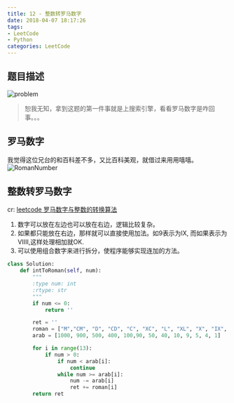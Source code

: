 ```yaml
---
title: 12 - 整数转罗马数字
date: 2018-04-07 18:17:26
tags: 
- LeetCode
- Python
categories: LeetCode
---
```


## 题目描述
![problem](/images/12.png)

<!-- more -->

<blockquote class="blockquote-center">恕我无知，拿到这题的第一件事就是上搜索引擎，看看罗马数字是咋回事。。。</blockquote>

## 罗马数字
我觉得这位兄台的和百科差不多，又比百科美观，就借过来用用嘻嘻。
![RomanNumber](/images/RomanNumber.png)
## 整数转罗马数字
cr: [leetcode 罗马数字与整数的转换算法](https://blog.csdn.net/net_wolf_007/article/details/51770112)

1. 数字可以放在左边也可以放在右边，逻辑比较复杂。
2. 如果都只能放在右边，那样就可以直接使用加法。如9表示为IX, 而如果表示为 VIIII,这样处理相加就OK.  
3. 可以使用组合数字来进行拆分，使程序能够实现连加的方法。

```python
class Solution:
    def intToRoman(self, num):
        """
        :type num: int
        :rtype: str
        """
        if num <= 0:
            return ''

        ret = ''
        roman = ["M","CM", "D", "CD", "C", "XC", "L", "XL", "X", "IX", "V", "IV", "I"]
        arab = [1000, 900, 500, 400, 100,90, 50, 40, 10, 9, 5, 4, 1]

        for i in range(13):
            if num > 0:
                if num < arab[i]:
                    continue
                while num >= arab[i]:
                    num -= arab[i]
                    ret += roman[i]
        return ret
```